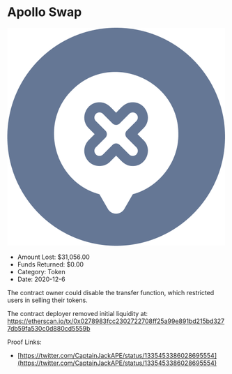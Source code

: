# Apollo Swap
![Apollo Swap](/rektimages/Apollo-Swap.png)
- Amount Lost: $31,056.00
- Funds Returned: $0.00
- Category: Token
- Date: 2020-12-6

The contract owner could disable the transfer function, which restricted users in selling their tokens.  
  
The contract deployer removed initial liquidity at:  
https://etherscan.io/tx/0x0278983fcc2302722708ff25a99e891bd215bd3277db59fa530c0d880cd5559b


Proof Links:
- [https://twitter.com/CaptainJackAPE/status/1335453386028695554](https://twitter.com/CaptainJackAPE/status/1335453386028695554)


